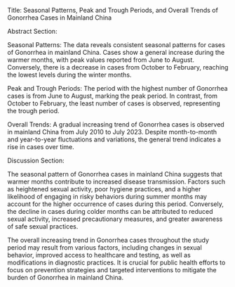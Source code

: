 Title: Seasonal Patterns, Peak and Trough Periods, and Overall Trends of Gonorrhea Cases in Mainland China

Abstract Section:

Seasonal Patterns: The data reveals consistent seasonal patterns for cases of Gonorrhea in mainland China. Cases show a general increase during the warmer months, with peak values reported from June to August. Conversely, there is a decrease in cases from October to February, reaching the lowest levels during the winter months.

Peak and Trough Periods: The period with the highest number of Gonorrhea cases is from June to August, marking the peak period. In contrast, from October to February, the least number of cases is observed, representing the trough period.

Overall Trends: A gradual increasing trend of Gonorrhea cases is observed in mainland China from July 2010 to July 2023. Despite month-to-month and year-to-year fluctuations and variations, the general trend indicates a rise in cases over time.

Discussion Section:

The seasonal pattern of Gonorrhea cases in mainland China suggests that warmer months contribute to increased disease transmission. Factors such as heightened sexual activity, poor hygiene practices, and a higher likelihood of engaging in risky behaviors during summer months may account for the higher occurrence of cases during this period. Conversely, the decline in cases during colder months can be attributed to reduced sexual activity, increased precautionary measures, and greater awareness of safe sexual practices.

The overall increasing trend in Gonorrhea cases throughout the study period may result from various factors, including changes in sexual behavior, improved access to healthcare and testing, as well as modifications in diagnostic practices. It is crucial for public health efforts to focus on prevention strategies and targeted interventions to mitigate the burden of Gonorrhea in mainland China.